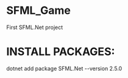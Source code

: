 # SFML_Game
First SFML.Net project

# INSTALL PACKAGES:
dotnet add package SFML.Net --version 2.5.0

